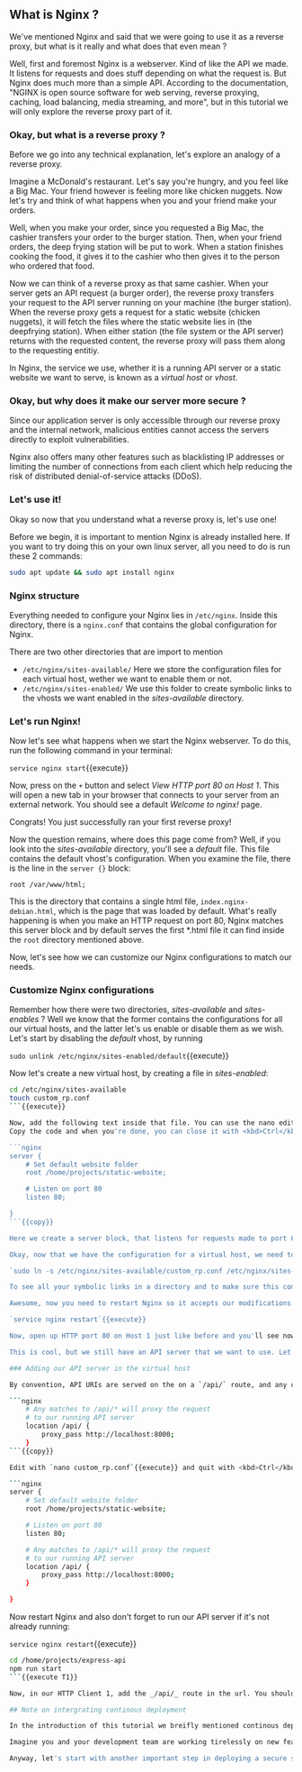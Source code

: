 ## What is Nginx ?

We've mentioned Nginx and said that we were going to use it as a reverse proxy, but what is it really and what does that even mean ?

Well, first and foremost Nginx is a webserver. Kind of like the API we made. It listens for requests and does stuff depending on what the request is. But Nginx does much more than a simple API.
According to the documentation, "NGINX is open source software for web serving, reverse proxying, caching, load balancing, media streaming, and more", but in this tutorial we will only explore the reverse proxy part of it.

### Okay, but what is a reverse proxy ?

Before we go into any technical explanation, let's explore an analogy of a reverse proxy.

Imagine a McDonald's restaurant. Let's say you're hungry, and you feel like a Big Mac. Your friend however is feeling more like chicken nuggets. Now let's try and think of what happens when you and your friend make your orders.

Well, when you make your order, since you requested a Big Mac, the cashier transfers your order to the burger station. Then, when your friend orders, the deep frying station will be put to work. When a station finishes cooking the food, it gives it to the cashier who then gives it to the person who ordered that food.

Now we can think of a reverse proxy as that same cashier. When your server gets an API request (a burger order), the reverse proxy transfers your request to the API server running on your machine (the burger station). When the reverse proxy gets a request for a static website (chicken nuggets), it will fetch the files where the static website lies in (the deepfrying station). When either station (the file system or the API server) returns with the requested content, the reverse proxy will pass them along to the requesting entitiy.

In Nginx, the service we use, whether it is a running API server or a static website we want to serve, is known as a _virtual host_ or _vhost_.

### Okay, but why does it make our server more secure ?

Since our application server is only accessible through our reverse proxy and the internal network, malicious entities cannot access the servers directly to exploit vulnerabilities.

Nginx also offers many other features such as blacklisting IP addresses or limiting the number of connections from each client which help reducing the risk of distributed denial-of-service attacks (DDoS).

### Let's use it!

Okay so now that you understand what a reverse proxy is, let's use one!

Before we begin, it is important to mention Nginx is already installed here. If you want to try doing this on your own linux server, all you need to do is run these 2 commands:

```bash
sudo apt update && sudo apt install nginx
```

### Nginx structure

Everything needed to configure your Nginx lies in `/etc/nginx`. Inside this directory, there is a `nginx.conf` that contains the global configuration for Nginx.

There are two other directories that are import to mention

-  `/etc/nginx/sites-available/` Here we store the configuration files for each virtual host, wether we want to enable them or not.
-  `/etc/nginx/sites-enabled/` We use this folder to create symbolic links to the vhosts we want enabled in the _sites-available_ directory.

### Let's run Nginx!

Now let's see what happens when we start the Nginx webserver. To do this, run the following command in your terminal:

`service nginx start`{{execute}}

Now, press on the `+` button and select _View HTTP port 80 on Host 1_. This will open a new tab in your browser that connects to your server from an external network. You should see a default _Welcome to nginx!_ page.

Congrats! You just successfully ran your first reverse proxy!

Now the question remains, where does this page come from? Well, if you look into the _sites-available_ directory, you'll see a _default_ file. This file contains the default vhost's configuration. When you examine the file, there is the line in the `server {}` block:

`root /var/www/html;`

This is the directory that contains a single html file, `index.nginx-debian.html`, which is the page that was loaded by default. What's really happening is when you make an HTTP request on port 80, Nginx matches this server block and by default serves the first \*.html file it can find inside the `root` directory mentioned above.

Now, let's see how we can customize our Nginx configurations to match our needs.

### Customize Nginx configurations

Remember how there were two directories, _sites-available_ and _sites-enables_ ? Well we know that the former contains the configurations for all our virtual hosts, and the latter let's us enable or disable them as we wish. Let's start by disabling the _default_ vhost, by running

`sudo unlink /etc/nginx/sites-enabled/default`{{execute}}

Now let's create a new virtual host, by creating a file in _sites-enabled_:

```sh
cd /etc/nginx/sites-available
touch custom_rp.conf
```{{execute}}

Now, add the following text inside that file. You can use the nano editor to do this: `nano custom_rp.conf`{{execute}}
Copy the code and when you're done, you can close it with <kbd>Ctrl</kbd>+<kbd>X</kbd>.

```nginx
server { 
    # Set default website folder
    root /home/projects/static-website;

    # Listen on port 80
    listen 80;

}
```{{copy}}

Here we create a server block, that listens for requests made to port 80, and by default serves our `index.html` file in our _static-website_ folder.

Okay, now that we have the configuration for a virtual host, we need to enable it. This is done by adding a symbolic link between the file in _sites-available_ and _sites-enabled_:

`sudo ln -s /etc/nginx/sites-available/custom_rp.conf /etc/nginx/sites-enabled/custom_rp.conf`{{execute}}

To see all your symbolic links in a directory and to make sure this command was successfull, you can run `ls /etc/nginx/sites-enabled/ -l`{{execute}}.

Awesome, now you need to restart Nginx so it accepts our modifications. To do this, run

`service nginx restart`{{execute}}

Now, open up HTTP port 80 on Host 1 just like before and you'll see now that we're serving our own static website!

This is cool, but we still have an API server that we want to use. Let's add some configurations to our reverse-proxy!

### Adding our API server in the virtual host

By convention, API URIs are served on the on a `/api/` route, and any other route will serve static files. To do this, add the following lines in our _custom_rp.conf_ file so it looks like this:

```nginx
    # Any matches to /api/* will proxy the request
    # to our running API server
    location /api/ {
        proxy_pass http://localhost:8000;
    }
```{{copy}}

Edit with `nano custom_rp.conf`{{execute}} and quit with <kbd>Ctrl</kbd>+<kbd>X</kbd>.

```nginx
server { 
    # Set default website folder
    root /home/projects/static-website;

    # Listen on port 80
    listen 80;

    # Any matches to /api/* will proxy the request
    # to our running API server
    location /api/ {
        proxy_pass http://localhost:8000;
    }

}
```

Now restart Nginx and also don't forget to run our API server if it's not already running:

`service nginx restart`{{execute}}

```sh
cd /home/projects/express-api 
npm run start
```{{execute T1}}

Now, in our HTTP Client 1, add the _/api/_ route in the url. You should see the response from the express API server. Congrats! You just successfully configured a reverse proxy, bringing us one step closer to deploying our server securely.

## Note on intergrating continous deployment

In the introduction of this tutorial we breifly mentioned continous deployment and how we can integrate it on our server. Well, as you can imagine, with Nginx this became a whole lot easier.

Imagine you and your development team are working tirelessly on new features for your static website, or, better yet, you guys a building whole web app with React. Well, with the right Nginx configurations, all you need to do is make sure you have a server block that serves the right static files, and if the content of any of those files changes in any way, Nginx couldn't care less! It will simply start serving these new files next time someone requests them. With a React application for example, all you need to do is make sure that Nginx serves files in the _build_ folder and make an automation that whenever there's a new update to your React code, you build that code and Nginx will serve that content. Easy right ?

Anyway, let's start with another important step in deploying a secure server, which is setting up a firewall. See you there!

